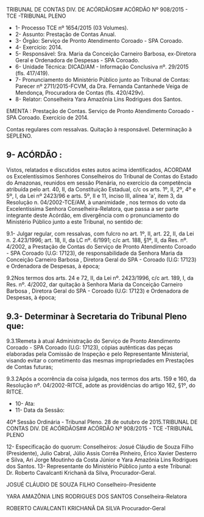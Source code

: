 TRIBUNAL DE CONTAS DIV. DE ACÓRDÃOS## ACÓRDÃO Nº 908/2015 - TCE -TRIBUNAL PLENO

- 1- Processo TCE nº 1654/2015 (03 Volumes).
- 2- Assunto: Prestação de Contas Anual.
- 3- Órgão: Serviço de Pronto Atendimento Coroado - SPA Coroado.
- 4- Exercício: 2014.
- 5-  Responsável: Sra.  Maria  da  Conceição  Carneiro  Barbosa, ex-Diretora  Geral  e Ordenadora de Despesas - SPA Coroado.
- 6- Unidade Técnica: DICAD/AM - Informação Conclusiva nº. 29/2015 (fls. 417/419).
- 7-  Pronunciamento  do Ministério Público  junto  ao Tribunal  de Contas: Parecer  nº 2711/2015-FCVM,  da  Dra.  Fernanda  Cantanhede  Veiga  de  Mendonça,  Procuradora  de Contas (fls. 420/429v).
- 8- Relator: Conselheira Yara Amazônia Lins Rodrigues dos Santos.

EMENTA : Prestação de Contas. Serviço de Pronto Atendimento  Coroado  -  SPA  Coroado.  Exercício de 2014.

Contas regulares com ressalvas. Quitação à responsável. Determinação à SEPLENO.

## 9- ACÓRDÃO :

Vistos, relatados e discutidos estes autos acima identificados, ACORDAM os Excelentíssimos Senhores Conselheiros do Tribunal de Contas do Estado do Amazonas, reunidos em sessão Plenária, no exercício da competência atribuída pelo art.  40,  II, da Constituição Estadual, c/c os arts. 1º, II, 2º, 4º e 5º, I, da Lei nº 2423/96 e arts. 5º, II e 11, inciso  III,  alínea  'a',  item  3,  da  Resolução  n.  04/2002-TCE/AM, à  unanimidade ,  nos termos do voto da Excelentíssima Senhora Conselheira-Relatora, que passa a ser parte integrante deste  Acórdão, em divergência com o pronunciamento do Ministério Público junto a este Tribunal, no sentido de:

9.1- Julgar regular, com ressalvas, com fulcro no art. 1º, II, art. 22, II, da Lei n.  2.423/1996; art. 18,  II, da LC nº. 6/1991; c/c art. 188, §1º,  II,  da Res. nº. 4/2002, a Prestação de Contas do Serviço de Pronto Atendimento Coroado - SPA Coroado (U.G: 17123),  de  responsabilidade  da  Senhora Maria  da  Conceição  Carneiro  Barbosa , Diretora Geral do SPA - Coroado (U.G: 17123) e Ordenadora de Despesas, à época;

9.2Nos termos dos arts. 24 e 72, II, da Lei nº. 2423/1996, c/c art. 189, I, da Res.  nº.  4/2002, dar  quitação à  Senhora Maria  da  Conceição  Carneiro  Barbosa , Diretora Geral do SPA - Coroado (U.G: 17123) e Ordenadora de Despesas, à época;

## 9.3- Determinar à Secretaria do Tribunal Pleno que:

9.3.1Remeta à atual Administração do Serviço de Pronto Atendimento Coroado  -  SPA  Coroado  (U.G:  17123),  cópias  autênticas  das  peças  elaboradas  pela Comissão de Inspeção e pelo Representante  Ministerial, visando evitar o cometimento das mesmas impropriedades em Prestações de Contas futuras;

9.3.2Após a ocorrência da coisa julgada, nos termos dos arts. 159 e 160,  da  Resolução  nº.  04/2002-RITCE,  adote  as  providências  do  artigo  162,  §1º,  do RITCE.

- 10- Ata:
- 11- Data da Sessão:

40ª Sessão Ordinária - Tribunal Pleno. 28 de outubro de 2015.TRIBUNAL DE CONTAS DIV. DE ACÓRDÃOS## ACÓRDÃO Nº 908/2015 - TCE -TRIBUNAL PLENO

12- Especificação do quorum: Conselheiros: Josué Cláudio de Souza Filho (Presidente), Julio Cabral, Júlio  Assis Corrêa Pinheiro, Érico Xavier Desterro e Silva, Ari Jorge Moutinho da Costa Júnior e Yara Amazônia Lins Rodrigues dos Santos. 13- Representante do Ministério Público junto a este Tribunal: Dr. Roberto Cavalcanti Krichanã da Silva, Procurador-Geral.

JOSUÉ CLÁUDIO DE SOUZA FILHO Conselheiro-Presidente

YARA AMAZÔNIA LINS RODRIGUES DOS SANTOS Conselheira-Relatora

ROBERTO CAVALCANTI KRICHANÃ DA SILVA Procurador-Geral